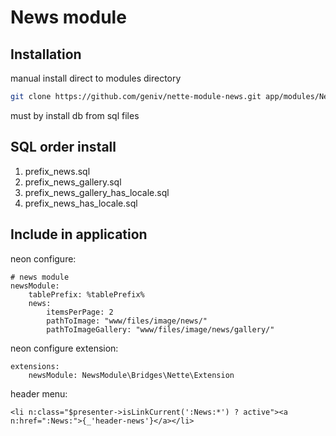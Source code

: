News module
===========

Installation
------------
manual install direct to modules directory
```bash
git clone https://github.com/geniv/nette-module-news.git app/modules/NewsModule
```

must by install db from sql files

SQL order install
-----------------
1) prefix_news.sql
2) prefix_news_gallery.sql
3) prefix_news_gallery_has_locale.sql
4) prefix_news_has_locale.sql


Include in application
----------------------
neon configure:
```neon
# news module
newsModule:
    tablePrefix: %tablePrefix%
    news:
        itemsPerPage: 2
        pathToImage: "www/files/image/news/"
        pathToImageGallery: "www/files/image/news/gallery/"
```

neon configure extension:
```neon
extensions:
    newsModule: NewsModule\Bridges\Nette\Extension
```

header menu:
```latte
<li n:class="$presenter->isLinkCurrent(':News:*') ? active"><a n:href=":News:">{_'header-news'}</a></li>
```
